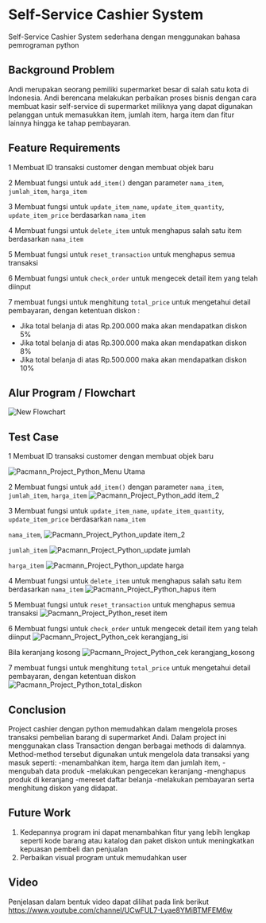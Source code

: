 # Self-Service Cashier System
Self-Service Cashier System sederhana dengan menggunakan bahasa pemrograman python
## Background Problem
Andi merupakan seorang pemiliki supermarket besar di salah satu kota di Indonesia. Andi berencana melakukan perbaikan proses bisnis
dengan cara membuat kasir self-service di supermarket miliknya yang dapat digunakan pelanggan untuk 
memasukkan item, jumlah item, harga item dan fitur lainnya hingga ke tahap pembayaran.

## Feature Requirements
1 Membuat ID transaksi customer dengan membuat objek baru 

2 Membuat fungsi untuk `add_item()` dengan parameter `nama_item`, `jumlah_item`, `harga_item`

3 Membuat fungsi untuk `update_item_name`, `update_item_quantity`, `update_item_price` berdasarkan `nama_item`

4 Membuat fungsi untuk `delete_item` untuk menghapus salah satu item berdasarkan  `nama_item`

5 Membuat fungsi untuk `reset_transaction` untuk menghapus semua transaksi

6 Membuat fungsi untuk `check_order` untuk mengecek detail item yang telah diinput

7 membuat fungsi untuk menghitung `total_price` untuk mengetahui detail pembayaran, dengan ketentuan diskon :
  - Jika total belanja di atas Rp.200.000 maka akan mendapatkan diskon 5%
  - Jika total belanja di atas Rp.300.000 maka akan mendapatkan diskon 8%
  - Jika total belanja di atas Rp.500.000 maka akan mendapatkan diskon 10%
    
## Alur Program / Flowchart
![New Flowchart](https://github.com/indrawanh/Pacmann-Cashier/assets/68576233/0883d45f-b97e-4160-8d4e-dc244f881637)

## Test Case
1 Membuat ID transaksi customer dengan membuat objek baru 

![Pacmann_Project_Python_Menu Utama](https://github.com/indrawanh/Pacmann-Cashier/assets/68576233/9006f1ef-8ffa-4555-8efc-7cd87e7aa7bf)


2 Membuat fungsi untuk `add_item()` dengan parameter `nama_item`, `jumlah_item`, `harga_item`
![Pacmann_Project_Python_add item_2](https://github.com/indrawanh/Pacmann-Cashier/assets/68576233/2a742f29-eee5-41b6-bed5-ac321a8cfb12)



3 Membuat fungsi untuk `update_item_name`, `update_item_quantity`, `update_item_price` berdasarkan `nama_item`

`nama_item`, 
![Pacmann_Project_Python_update item_2](https://github.com/indrawanh/Pacmann-Cashier/assets/68576233/18113a52-a8d5-4b7e-bd80-55ceb9878bf2)

`jumlah_item`
![Pacmann_Project_Python_update jumlah](https://github.com/indrawanh/Pacmann-Cashier/assets/68576233/8ef1607d-1cd1-4202-b30c-df2ccdceff9d)

`harga_item`
![Pacmann_Project_Python_update harga](https://github.com/indrawanh/Pacmann-Cashier/assets/68576233/b1ce529a-4db5-4b1d-947c-059648d4433c)

4 Membuat fungsi untuk `delete_item` untuk menghapus salah satu item berdasarkan  `nama_item`
![Pacmann_Project_Python_hapus item](https://github.com/indrawanh/Pacmann-Cashier/assets/68576233/283859a3-4a90-4d63-9254-759bcaa8fe3f)

5 Membuat fungsi untuk `reset_transaction` untuk menghapus semua transaksi
![Pacmann_Project_Python_reset item](https://github.com/indrawanh/Pacmann-Cashier/assets/68576233/a3eda489-8a34-498f-a49b-a346356b84c1)


6 Membuat fungsi untuk `check_order` untuk mengecek detail item yang telah diinput
![Pacmann_Project_Python_cek kerangjang_isi](https://github.com/indrawanh/Pacmann-Cashier/assets/68576233/ff252055-1f10-4ba5-bb5d-ce674443d1a7)

Bila keranjang kosong
![Pacmann_Project_Python_cek kerangjang_kosong](https://github.com/indrawanh/Pacmann-Cashier/assets/68576233/96e463d3-55b3-4882-8369-e5014c3addbb)

7 membuat fungsi untuk menghitung `total_price` untuk mengetahui detail pembayaran, dengan ketentuan diskon
![Pacmann_Project_Python_total_diskon](https://github.com/indrawanh/Pacmann-Cashier/assets/68576233/e3001c3c-e107-4553-9cff-52b88534c016)


## Conclusion
Project cashier dengan python memudahkan dalam mengelola proses transaksi pembelian barang di supermarket Andi. Dalam project ini menggunakan class Transaction dengan berbagai methods di dalamnya. Method-method tersebut digunakan untuk mengelola data transaksi yang masuk seperti:
-menambahkan item, harga item dan jumlah item, 
-mengubah data produk
-melakukan pengecekan keranjang
-menghapus produk di keranjang
-mereset daftar belanja 
-melakukan pembayaran serta menghitung diskon yang didapat.

## Future Work
1.  Kedepannya program ini dapat menambahkan fitur yang lebih lengkap seperti kode barang atau katalog dan paket diskon untuk meningkatkan kepuasan pembeli dan penjualan
2.  Perbaikan visual program untuk memudahkan user 

## Video
Penjelasan dalam bentuk video dapat dilihat pada link berikut
https://www.youtube.com/channel/UCwFUL7-Lyae8YMiBTMFEM6w




